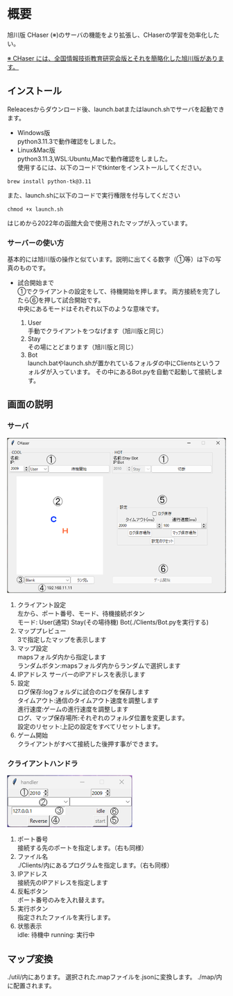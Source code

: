 
# 概要

旭川版 CHaser (※)のサーバの機能をより拡張し、CHaserの学習を効率化したい。

[※ CHaser には、全国情報技術教育研究会版とそれを簡略化した旭川版があります。](https://ja.wikipedia.org/wiki/CHaser)

## インストール

Releacesからダウンロード後、launch.batまたはlaunch.shでサーバを起動できます。  

+ Windows版  
python3.11.3で動作確認をしました。  
+ Linux&Mac版  
python3.11.3,WSL:Ubuntu,Macで動作確認をしました。  
使用するには、以下のコードでtkinterをインストールしてください。

```terminal
brew install python-tk@3.11
```

また、launch.shに以下のコードで実行権限を付与してください

```terminal
chmod +x launch.sh
```

はじめから2022年の函館大会で使用されたマップが入っています。

### サーバーの使い方

基本的には旭川版の操作と似ています。説明に出てくる数字（①等）は下の写真のものです。

+ 試合開始まで  
    ①でクライアントの設定をして、待機開始を押します。
    両方接続を完了したら⑥を押して試合開始です。  
    中央にあるモードはそれぞれ以下のような意味です。

  1. User  
    手動でクライアントをつなげます（旭川版と同じ）
  2. Stay  
    その場にとどまります（旭川版と同じ）
  3. Bot  
    launch.batやlaunch.shが置かれているフォルダの中にClientsというフォルダが入っています。
    その中にあるBot.pyを自動で起動して接続します。  

## 画面の説明

### サーバ

![explanation](pictures/explanation.png)

1. クライアント設定  
    左から、ポート番号、モード、待機接続ボタン  
    モード:  User(通常) Stay(その場待機) Bot(./Clients/Bot.pyを実行する)
2. マッププレビュー  
    3で指定したマップを表示します
3. マップ設定  
    mapsフォルダ内から指定します  
    ランダムボタン:mapsフォルダ内からランダムで選択します
4. IPアドレス
    サーバーのIPアドレスを表示します
5. 設定  
    ログ保存:logフォルダに試合のログを保存します  
    タイムアウト:通信のタイムアウト速度を調整します  
    進行速度:ゲームの進行速度を調整します  
    ログ、マップ保存場所:それぞれのフォルダ位置を変更します。  
    設定のリセット:上記の設定をすべてリセットします。
6. ゲーム開始  
    クライアントがすべて接続した後押す事ができます。  

### クライアントハンドラ

![handler](pictures/handler.png)

1. ポート番号  
   接続する先のポートを指定します。（右も同様）
2. ファイル名  
   ./Clients/内にあるプログラムを指定します。（右も同様）
3. IPアドレス  
   接続先のIPアドレスを指定します
4. 反転ボタン  
   ポート番号のみを入れ替えます。
5. 実行ボタン  
   指定されたファイルを実行します。
6. 状態表示  
   idle: 待機中
   running: 実行中

## マップ変換

./util/内にあります。
選択された.mapファイルを.jsonに変換します。 ./map/内に配置されます。
